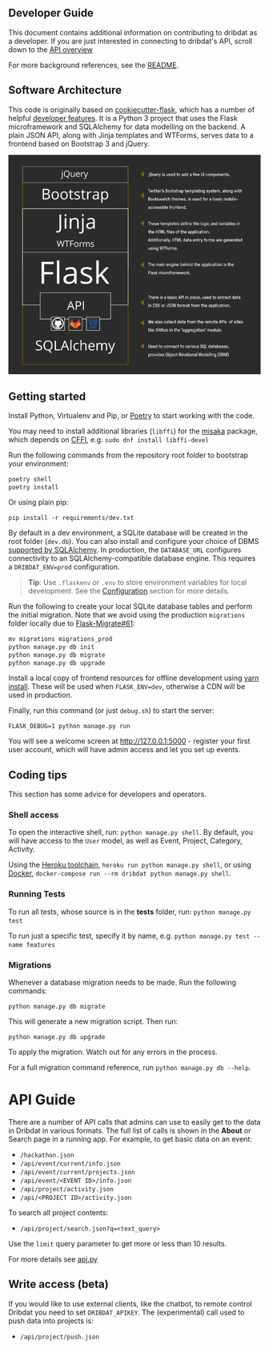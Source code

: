 Developer Guide
---

This document contains additional information on contributing to dribdat as a developer. If you are just interested in connecting to dribdat's API, scroll down to the [API overview](#api-guide)

For more background references, see the [README](README.md).

## Software Architecture

This code is originally based on [cookiecutter-flask](https://github.com/cookiecutter-flask/cookiecutter-flask), which has a number of helpful [developer features](https://github.com/cookiecutter-flask/cookiecutter-flask#features). It is a Python 3 project that uses the Flask microframework and SQLAlchemy for data modelling on the backend. A plain JSON API, along with Jinja templates and WTForms, serves data to a frontend based on Bootstrap 3 and jQuery.

![Sketch of project architecture](../dribdat/static/img/architecture-dribdat.svg.png)

## Getting started

Install Python, Virtualenv and Pip, or [Poetry](https://python-poetry.org/) to start working with the code.

You may need to install additional libraries (`libffi`) for the [misaka](http://misaka.61924.nl/) package, which depends on [CFFI](https://cffi.readthedocs.io/en/latest/installation.html#platform-specific-instructions), e.g. `sudo dnf install libffi-devel`

Run the following commands from the repository root folder to bootstrap your environment:

```
poetry shell
poetry install
```

Or using plain pip:

```
pip install -r requirements/dev.txt
```

By default in a dev environment, a SQLite database will be created in the root folder (`dev.db`). You can also install and configure your choice of DBMS [supported by SQLAlchemy](http://docs.sqlalchemy.org/en/rel_1_1/dialects/index.html). In production, the `DATABASE_URL` configures connectivity to an SQLAlchemy-compatible database engine. This requires a `DRIBDAT_ENV=prod` configuration.

> **Tip**: Use `.flaskenv` or `.env` to store environment variables for local development. See the [Configuration](#configuration) section for more details.

Run the following to create your local SQLite database tables and perform the initial migration. Note that we avoid using the production `migrations` folder locally due to [Flask-Migrate#61](https://github.com/miguelgrinberg/Flask-Migrate/issues/61):

```
mv migrations migrations_prod
python manage.py db init
python manage.py db migrate
python manage.py db upgrade
```

Install a local copy of frontend resources for offline development using [yarn install](https://yarnpkg.com/en/docs/getting-started). These will be used when `FLASK_ENV=dev`, otherwise a CDN will be used in production.

Finally, run this command (or just `debug.sh`) to start the server:

```
FLASK_DEBUG=1 python manage.py run
```

You will see a welcome screen at http://127.0.0.1:5000 - register your first user account, which will have admin access and let you set up events.

## Coding tips

This section has some advice for developers and operators.

### Shell access

To open the interactive shell, run: `python manage.py shell`. By default, you will have access to the `User` model, as well as Event, Project, Category, Activity.

Using the [Heroku toolchain](https://devcenter.heroku.com/categories/command-line), `heroku run python manage.py shell`, or using [Docker](https://www.docker.com/), `docker-compose run --rm dribdat python manage.py shell`.

### Running Tests

To run all tests, whose source is in the **tests** folder, run: `python manage.py test`

To run just a specific test, specify it by name, e.g. `python manage.py test --name features`

### Migrations

Whenever a database migration needs to be made. Run the following commands:

```
python manage.py db migrate
```

This will generate a new migration script. Then run:

```
python manage.py db upgrade
```

To apply the migration. Watch out for any errors in the process.

For a full migration command reference, run `python manage.py db --help`.


# API Guide

There are a number of API calls that admins can use to easily get to the data in Dribdat in various formats. The full list of calls is shown in the **About** or Search page in a running app. For example, to get basic data on an event:

- `/hackathon.json`
- `/api/event/current/info.json`
- `/api/event/current/projects.json`
- `/api/event/<EVENT ID>/info.json`
- `/api/project/activity.json`
- `/api/<PROJECT ID>/activity.json`

To search all project contents:

- `/api/project/search.json?q=<text_query>`

Use the `limit` query parameter to get more or less than 10 results.

For more details see [api.py](dribdat/public/api.py)

## Write access (beta)

If you would like to use external clients, like the chatbot, to remote control Dribdat you need to set `DRIBDAT_APIKEY`. The (experimental) call used to push data into projects is:

- `/api/project/push.json`
